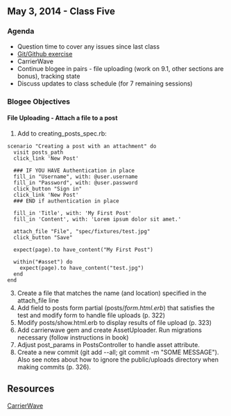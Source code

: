 ## May 3, 2014 - Class Five

### Agenda
* Question time to cover any issues since last class
* [Git/Github exercise](./git_experimentation.md)
* CarrierWave
* Continue blogee in pairs - file uploading (work on 9.1, other sections are bonus), tracking state
* Discuss updates to class schedule (for 7 remaining sessions)


### Blogee Objectives
#### File Uploading - Attach a file to a post
1. Add to creating_posts_spec.rb:
```
scenario "Creating a post with an attachment" do
  visit posts_path
  click_link 'New Post'

  ### IF YOU HAVE Authentication in place
  fill_in "Username", with: @user.username
  fill_in "Password", with: @user.password
  click_button "Sign in"
  click_link 'New Post'
  ### END if authentication in place

  fill_in 'Title', with: 'My First Post'
  fill_in 'Content', with: 'Lorem ipsum dolor sit amet.'

  attach_file "File", "spec/fixtures/test.jpg"
  click_button "Save"
  
  expect(page).to have_content("My First Post")
  
  within("#asset") do
    expect(page).to have_content("test.jpg")
  end 
end
```
3. Create a file that matches the name (and location) specified in the attach_file line
4. Add field to posts form partial (posts/_form.html.erb_) that satisfies the test and modify form to handle file uploads (p. 322)
5. Modify posts/show.html.erb to display results of file upload (p. 323)
6. Add carrierwave gem and create AssetUploader.  Run migrations necessary (follow instructions in book)
7. Adjust post_params in PostsController to handle asset attribute.
8. Create a new commit (git add --all; git commit -m "SOME MESSAGE").  Also see notes about how to ignore the public/uploads directory when making commits (p. 326).

## Resources
[CarrierWave](https://github.com/carrierwaveuploader/carrierwave)
